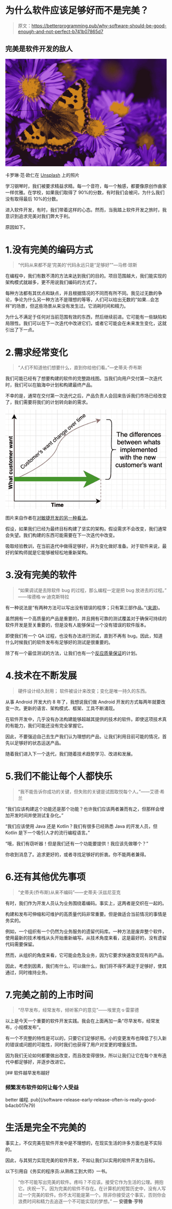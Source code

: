 # 为什么软件应该足够好而不是完美？

> 原文：<https://betterprogramming.pub/why-software-should-be-good-enough-and-not-perfect-b741b07865d7>

## 完美是软件开发的敌人

![](img/f1276ad4e1858a4c7edc8e75b108798e.png)

卡罗琳·范·欧仁在 [Unsplash](https://unsplash.com?utm_source=medium&utm_medium=referral) 上的照片

学习钢琴时，我们被要求精益求精。每一个音符，每一个触感，都要像原创作曲家一样优雅。在学校，如果我们取得了 90%的分数，有时我们会被问，为什么我们没有取得最后 10%的分数。

进入软件开发，有时，我们带着这样的心态。然而，当我踏上软件开发之旅时，我意识到追求完美对我们弊大于利。

原因如下。

# 1.没有完美的编码方式

> “代码从来都不是‘完美的’代码永远只是“足够好””—马修·琼斯

在编程中，我们有数不清的方法来达到我们的目的。项目范围越大，我们能实现的架构模式就越多，更不用说我们编码的方式了。

每种方法都有其优点和缺点，并且根据情况的不同而有所不同。我见过无数的争论，争论为什么另一种方法不是理想的等等，人们可以给出无数的“如果…会怎样”的场景，但这些场景从来没有发生过。它消耗时间和精力。

为什么不满足于任何对当前范围有效的东西，然后继续前进。它可能有一些缺陷和局限性。我们可以在下一次迭代中改进它们，或者它可能会在未来发生变化，这就引出了下一点。

# 2.需求经常变化

> “人们不知道他们想要什么，直到你给他们看。”—史蒂夫·乔布斯

我们可能已经有了想要构建的软件的完整路线图。当我们向用户交付第一次迭代时，我们可以在脑海中计划和构建最终产品。

不幸的是，通常在交付第一次迭代之后，产品负责人会回来告诉我们市场已经改变了，我们需要将我们的计划转向新的需求。

![](img/08dfb55b8b3993cd486b2cd9621d444b.png)

图片来自作者在[对敏捷开发的另一种看法](https://levelup.gitconnected.com/another-view-of-agile-software-development-263590cd16b8)。

假设，如果我们已经为最终目标构建了坚实的架构，假设需求不会改变，我们通常会失望。我们构建的东西可能需要在下一次迭代中改变。

吸取经验教训，在当前迭代中做得足够好，并为变化做好准备。对于软件来说，最好的架构师就是它能够被轻松地重新架构。

# 3.没有完美的软件

> “如果调试是去除软件 bug 的过程，那么编程一定是把 bug 放进去的过程。”
> ――埃德格·w·迪克斯特拉

有一种说法是“有两种方法可以写出没有错误的程序；只有第三部作品。”([来源](https://www.brainyquote.com/quotes/alan_perlis_177353))。

虽然拥有一个高质量的产品是重要的，并且拥有可靠的测试覆盖对于确保可持续的软件开发是至关重要的，但是没有人能够保证一个没有错误的软件版本。

即使我们有一个 QA 过程，也没有办法进行测试，直到不再有 bug。因此，知道什么时候我们的软件发布有足够好的测试是很重要的。

除了有一个最佳测试的方法，让我们也有一个[反应质量保证](https://towardsdatascience.com/14-ways-to-improve-software-quality-other-than-testing-a62d14936575)的计划。

# 4.技术在不断发展

> 硬件设计经久耐用；
> 软件被设计来改变；变化是唯一持久的东西。

从事 Android 开发大约 8 年了，我想说我们做 Android 开发的方式每两年就要改变一次。更新的语言、架构模式、框架、工具不断涌现。

在软件开发中，几乎没有办法构建能够超越其提供的技术的软件。即使这项技术真的有能力，我们可能还没有完全掌握它。

因此，不要强迫自己去生产我们认为理想的产品，让我们利用目前可能的情况，首先以足够好的状态运送产品。

随着我们进入下一个迭代，我们随着技术趋势学习、改进和发展。

# 5.我们不能让每个人都快乐

> “我不能告诉你成功的关键，但失败的关键是试图取悦每个人。”——艾德·希兰

“我们应该构建这个功能还是那个功能？也许我们应该两者兼而有之，但那样会增加开发时间并使测试复杂化。”

“我们应该使用 Java 还是 Kotlin？我们有很多已经熟悉 Java 的开发人员，但 Kotlin 是下一个吸引人才的流行编程语言。”

“哦，我们有窃听器！但是我们还有一个功能要提供！我应该先做哪个？”

你收到消息了。追求更好的，或者寻找足够好的折衷。你不能两者兼得。

# 6.还有其他优先事项

> “史蒂夫(乔布斯)从来不编码”——史蒂夫·沃兹尼亚克

有时，我们作为开发人员认为业务围绕着编码。事实上，这两者是交织在一起的。

构建和发布可伸缩和可维护的高质量代码非常重要。但是做适合当前情况的事情是务实的。

例如，一个组织有一个仍然为业务服务的遗留代码库。一种方法是废弃整个软件，使用最新的技术堆栈从头开始重新编写。从技术角度来看，这是最好的，没有遗留代码需要保留。

然而，从组织的角度来看，它可能会危及业务，因为它要求快速改变现有的产品。

因此，考虑到因素，我们有什么，可以做什么，我们将不得不满足于足够好，使其通过，同时维持业务。

# 7.完美之前的上市时间

> “尽早发布，经常发布，倾听客户的意见”——埃里克·s·雷蒙德

以上是今天一个重要的软件开发实践。我会在上面再加一条“尽早发布，经常发布，小规模发布”。

有一个不完整的特性是可以的，只要它们足够好用。小的变更发布也降低了引入新的错误或问题的可能性，同时我们也获得了用户对变更的增量反馈。

因为我们无论如何都要做出改变，而且改变得很快，所以让我们让它在每个发布迭代中都足够好，并逐步改进它。

[](/software-release-early-release-often-is-really-good-b4acb017e79) [## 软件越早发布越好

### 频繁发布软件如何让每个人受益

better 编程. pub](/software-release-early-release-often-is-really-good-b4acb017e79) 

# 生活是完全不完美的

事实上，不仅完美在软件开发中是不理想的，在现实生活的许多方面也是不实际的。

因此，与其努力实现完美的软件开发，不如让我们以实用的软件开发为目标。

以下引用自《务实的程序员:从熟练工到大师》一书。

> “你不可能写出完美的软件。疼吗？不应该。接受它作为生活的公理。拥抱它。庆祝一下。因为完美的软件不存在。在计算机的短暂历史中，没有人写过一个完美的软件。你不太可能是第一个。除非你接受这个事实，否则你会浪费时间和精力去追逐一个不可能实现的梦想。”
> ― **安德鲁·亨特**